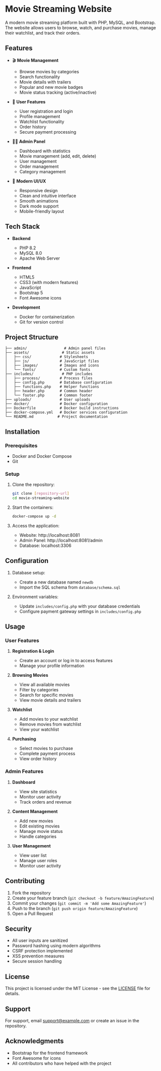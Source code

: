 # Movie Streaming Website

A modern movie streaming platform built with PHP, MySQL, and Bootstrap. The website allows users to browse, watch, and purchase movies, manage their watchlist, and track their orders.

## Features

- 🎬 **Movie Management**
  - Browse movies by categories
  - Search functionality
  - Movie details with trailers
  - Popular and new movie badges
  - Movie status tracking (active/inactive)

- 👤 **User Features**
  - User registration and login
  - Profile management
  - Watchlist functionality
  - Order history
  - Secure payment processing

- 👨‍💼 **Admin Panel**
  - Dashboard with statistics
  - Movie management (add, edit, delete)
  - User management
  - Order management
  - Category management

- 🎨 **Modern UI/UX**
  - Responsive design
  - Clean and intuitive interface
  - Smooth animations
  - Dark mode support
  - Mobile-friendly layout

## Tech Stack

- **Backend**
  - PHP 8.2
  - MySQL 8.0
  - Apache Web Server

- **Frontend**
  - HTML5
  - CSS3 (with modern features)
  - JavaScript
  - Bootstrap 5
  - Font Awesome icons

- **Development**
  - Docker for containerization
  - Git for version control

## Project Structure

```
├── admin/                 # Admin panel files
├── assets/               # Static assets
│   ├── css/             # Stylesheets
│   ├── js/              # JavaScript files
│   ├── images/          # Images and icons
│   └── fonts/           # Custom fonts
├── includes/             # PHP includes
│   ├── process/         # Process files
│   ├── config.php       # Database configuration
│   ├── functions.php    # Helper functions
│   ├── header.php       # Common header
│   └── footer.php       # Common footer
├── uploads/             # User uploads
├── docker/              # Docker configuration
├── Dockerfile           # Docker build instructions
├── docker-compose.yml   # Docker services configuration
└── README.md           # Project documentation
```

## Installation

### Prerequisites

- Docker and Docker Compose
- Git

### Setup

1. Clone the repository:
   ```bash
   git clone [repository-url]
   cd movie-streaming-website
   ```

2. Start the containers:
   ```bash
   docker-compose up -d
   ```

3. Access the application:
   - Website: http://localhost:8081
   - Admin Panel: http://localhost:8081/admin
   - Database: localhost:3306

## Configuration

1. Database setup:
   - Create a new database named `newdb`
   - Import the SQL schema from `database/schema.sql`

2. Environment variables:
   - Update `includes/config.php` with your database credentials
   - Configure payment gateway settings in `includes/config.php`

## Usage

### User Features

1. **Registration & Login**
   - Create an account or log in to access features
   - Manage your profile information

2. **Browsing Movies**
   - View all available movies
   - Filter by categories
   - Search for specific movies
   - View movie details and trailers

3. **Watchlist**
   - Add movies to your watchlist
   - Remove movies from watchlist
   - View your watchlist

4. **Purchasing**
   - Select movies to purchase
   - Complete payment process
   - View order history

### Admin Features

1. **Dashboard**
   - View site statistics
   - Monitor user activity
   - Track orders and revenue

2. **Content Management**
   - Add new movies
   - Edit existing movies
   - Manage movie status
   - Handle categories

3. **User Management**
   - View user list
   - Manage user roles
   - Monitor user activity

## Contributing

1. Fork the repository
2. Create your feature branch (`git checkout -b feature/AmazingFeature`)
3. Commit your changes (`git commit -m 'Add some AmazingFeature'`)
4. Push to the branch (`git push origin feature/AmazingFeature`)
5. Open a Pull Request

## Security

- All user inputs are sanitized
- Password hashing using modern algorithms
- CSRF protection implemented
- XSS prevention measures
- Secure session handling

## License

This project is licensed under the MIT License - see the [LICENSE](LICENSE) file for details.

## Support

For support, email [support@example.com](mailto:support@example.com) or create an issue in the repository.

## Acknowledgments

- Bootstrap for the frontend framework
- Font Awesome for icons
- All contributors who have helped with the project 